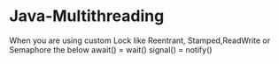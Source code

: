 # Java-Multithreading

When you are using custom Lock like Reentrant, Stamped,ReadWrite or Semaphore the below
    await() = wait()
    signal() = notify()